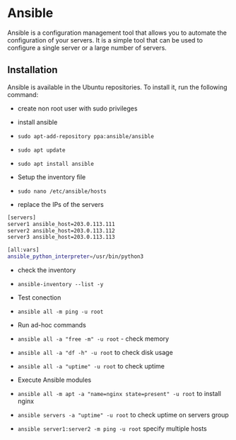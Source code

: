 # Ansible

Ansible is a configuration management tool that allows you to automate the configuration of your servers. It is a simple tool that can be used to configure a single server or a large number of servers.

## Installation

Ansible is available in the Ubuntu repositories. To install it, run the following command:

- create non root user with sudo privileges
- install ansible
- `sudo apt-add-repository ppa:ansible/ansible`
- `sudo apt update`
- `sudo apt install ansible`

- Setup the inventory file

- `sudo nano /etc/ansible/hosts`
- replace the IPs of the servers

```bash
[servers]
server1 ansible_host=203.0.113.111
server2 ansible_host=203.0.113.112
server3 ansible_host=203.0.113.113

[all:vars]
ansible_python_interpreter=/usr/bin/python3
```

- check the inventory

- `ansible-inventory --list -y`

- Test conection

- `ansible all -m ping -u root`

- Run ad-hoc commands

- `ansible all -a "free -m" -u root` - check memory
- `ansible all -a "df -h" -u root` to check disk usage
- `ansible all -a "uptime" -u root` to check uptime

- Execute Ansible modules

- `ansible all -m apt -a "name=nginx state=present" -u root` to install nginx
- `ansible servers -a "uptime" -u root` to check uptime on servers group
- `ansible server1:server2 -m ping -u root` specify multiple hosts
